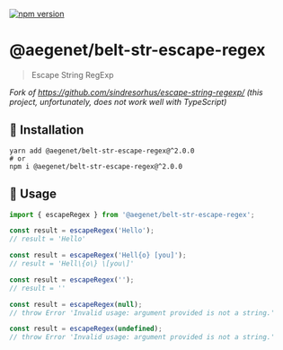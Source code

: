 [![npm version](https://img.shields.io/npm/v/@aegenet/belt-str-escape-regex.svg)](https://www.npmjs.com/package/@aegenet/belt-str-escape-regex)
<br>

# @aegenet/belt-str-escape-regex

> Escape String RegExp

*Fork of https://github.com/sindresorhus/escape-string-regexp/ (this project, unfortunately, does not work well with TypeScript)*

## 💾 Installation

```shell
yarn add @aegenet/belt-str-escape-regex@^2.0.0
# or
npm i @aegenet/belt-str-escape-regex@^2.0.0
```

## 📝 Usage


```typescript
import { escapeRegex } from '@aegenet/belt-str-escape-regex';

const result = escapeRegex('Hello');
// result = 'Hello'
```

```typescript
const result = escapeRegex('Hell{o} [you]');
// result = 'Hell\{o\} \[you\]'
```

```typescript
const result = escapeRegex('');
// result = ''
```

```typescript
const result = escapeRegex(null);
// throw Error 'Invalid usage: argument provided is not a string.'
```

```typescript
const result = escapeRegex(undefined);
// throw Error 'Invalid usage: argument provided is not a string.'
```
